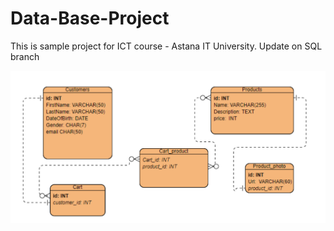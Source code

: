 # Data-Base-Project
This is sample project for ICT course - Astana IT University. Update on SQL branch

![ERD](ERD-sample.png)

